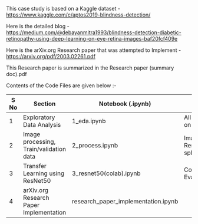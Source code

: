 This case study is based on a Kaggle dataset - https://www.kaggle.com/c/aptos2019-blindness-detection/

Here is the detailed blog - https://medium.com/@debayanmitra1993/blindness-detection-diabetic-retinopathy-using-deep-learning-on-eye-retina-images-baf20fcf409e

Here is the arXiv.org Research paper that was attempted to Implement - https://arxiv.org/pdf/2003.02261.pdf

This Research paper is summarized in the Research paper (summary doc).pdf

Contents of the Code Files are given below :-

| S No | Section  | Notebook (.ipynb) | Description | 
| ----  | --------- | --------- | --------- |
| 1 | Exploratory Data Analysis | 1_eda.ipynb | All Data Analysis & Insights on Images and classes |
| 2 | Image processing, Train/validation data | 2_process.ipynb | Image Resizing,preprocessing,data splitting |
| 3 | Transfer Learning using ResNet50 | 3_resnet50(colab).ipynb | Complete Model and Evaluation |
| 4 | arXiv.org Research Paper Implementation | research_paper_implementation.ipynb |
